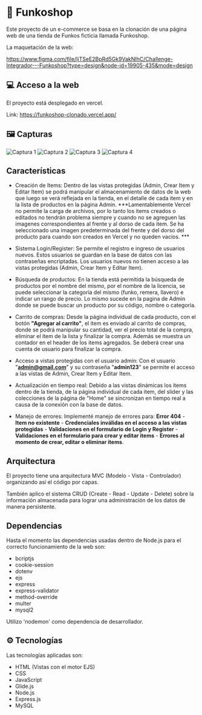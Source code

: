 # :shopping_cart: Funkoshop

Este proyecto de un e-commerce se basa en la clonación de una página web de una tienda de Funkos ficticia llamada Funkoshop.

La maquetación de la web:

https://www.figma.com/file/IjTSeE2BpRd5Gk9VakNIhC/Challenge-Integrador---Funkoshop?type=design&node-id=19905-435&mode=design

## :computer: Acceso a la web

El proyecto está desplegado en vercel.

Link: https://funkoshop-clonado.vercel.app/

## :framed_picture: Capturas

<image src="/public/img/capturas/screen-1.png" alt="Captura 1">
<image src="/public/img/capturas/screen-2.png" alt="Captura 2">
<image src="/public/img/capturas/screen-3.png" alt="Captura 3">
<image src="/public/img/capturas/screen-4.png" alt="Captura 4">

## Características

- Creación de Items: Dentro de las vistas protegidas (Admin, Crear Item y Editar Item) se podrá manipular el almacenamiento de datos de la web que luego se verá reflejada en la tienda, en el detalle de cada item y en la lista de productos en la página Admin. ***Lamentablemente Vercel no permite la carga de archivos, por lo tanto los items creados o editados no tendrán problema siempre y cuando no se agreguen las imagenes correspondientes al frente y al dorso de cada item. Se ha seleccionado una imagen predeterminada del frente y del dorso del producto para cuando son creados en Vercel y no queden vacíos. ***

- Sistema Login/Register: Se permite el registro e ingreso de usuarios nuevos. Estos usuarios se guardan en la base de datos con las contraseñas encriptadas. Los usuarios nuevos no tienen acceso a las vistas protegidas (Admin, Crear Item y Editar Item).

- Búsqueda de productos: En la tienda está permitida la búsqueda de productos por el nombre del mismo, por el nombre de la licencia, se puede seleccionar la categoría del mismo (funko, remera, llavero) e indicar un rango de precio. Lo mismo sucede en la pagina de Admin donde se puede buscar un producto por su código, nombre o categoría.

- Carrito de compras: Desde la página individual de cada producto, con el botón **"Agregar al carrito"**, el item es enviado al carrito de compras, donde se podrá manipular su cantidad, ver el precio total de la compra, eliminar el item de la lista y finalizar la compra. Además se muestra un contador en el header de los items agregados. Se deberá crear una cuenta de usuario para finalizar la compra.

- Acceso a vistas protegidas con el usuario admin: Con el usuario "**admin@gmail.com**" y su contraseña "**admin123**" se permite el acceso a las vistas de Admin, Crear Item y Editar Item.

- Actualización en tiempo real: Debido a las vistas dinámicas los items dentro de la tienda, de la página individual de cada item, del slider y las colecciones de la página de "Home" se sincronizan en tiempo real a causa de la conexión con la base de datos.

- Manejo de errores: Implementé manejo de errores para: **Error 404** - **Item no existente** - **Credenciales inválidas en el acceso a las vistas protegidas** - **Validaciones en el formulario de Login y Register** - **Validaciones en el formulario para crear y editar items** - **Errores al momento de crear, editar o eliminar items**.

## Arquitectura

El proyecto tiene una arquitectura MVC (Modelo - Vista - Controlador) organizando así el código por capas. 

También aplico el sistema CRUD (Create - Read - Update - Delete) sobre la información almacenada para lograr una administración de los datos de manera persistente.

## Dependencias

Hasta el momento las dependencias usadas dentro de Node.js para el correcto funcionamiento de la web son:

- bcriptjs
- cookie-session
- dotenv
- ejs
- express
- express-validator
- method-override
- multer
- mysql2

Utilizo 'nodemon' como dependencia de desarrollador.

## :gear: Tecnologías

Las tecnologías aplicadas son:

- HTML (Vistas con el motor EJS)
- CSS
- JavaScript
- Glide.js
- Node.js
- Express.js
- MySQL